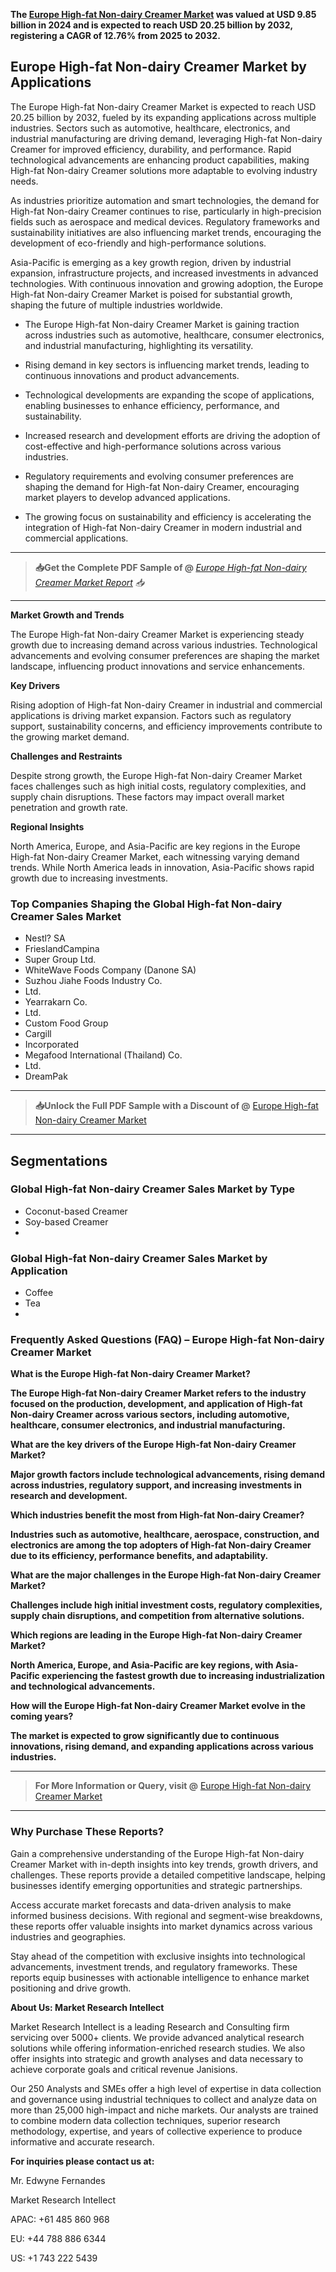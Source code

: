 <p><strong>The <a href="https://www.marketresearchintellect.com/download-sample/?rid=1010178&amp;utm_source=Pulse-April-Europe&amp;utm_medium=852">Europe High-fat Non-dairy Creamer Market</a> was valued at USD 9.85 billion in 2024 and is expected to reach USD 20.25 billion by 2032, registering a CAGR of 12.76% from 2025 to 2032.</strong></p><h2>Europe High-fat Non-dairy Creamer Market by Applications&nbsp;</h2><p><p>The Europe High-fat Non-dairy Creamer Market is expected to reach USD 20.25 billion by 2032, fueled by its expanding applications across multiple industries. Sectors such as automotive, healthcare, electronics, and industrial manufacturing are driving demand, leveraging High-fat Non-dairy Creamer for improved efficiency, durability, and performance. Rapid technological advancements are enhancing product capabilities, making High-fat Non-dairy Creamer solutions more adaptable to evolving industry needs.</p><p>As industries prioritize automation and smart technologies, the demand for High-fat Non-dairy Creamer continues to rise, particularly in high-precision fields such as aerospace and medical devices. Regulatory frameworks and sustainability initiatives are also influencing market trends, encouraging the development of eco-friendly and high-performance solutions.</p><p>Asia-Pacific is emerging as a key growth region, driven by industrial expansion, infrastructure projects, and increased investments in advanced technologies. With continuous innovation and growing adoption, the Europe High-fat Non-dairy Creamer Market is poised for substantial growth, shaping the future of multiple industries worldwide.</p></p><ul><li><p>The Europe High-fat Non-dairy Creamer Market is gaining traction across industries such as automotive, healthcare, consumer electronics, and industrial manufacturing, highlighting its versatility.</p></li><li><p>Rising demand in key sectors is influencing market trends, leading to continuous innovations and product advancements.</p></li><li><p>Technological developments are expanding the scope of applications, enabling businesses to enhance efficiency, performance, and sustainability.</p></li><li><p>Increased research and development efforts are driving the adoption of cost-effective and high-performance solutions across various industries.</p></li><li><p>Regulatory requirements and evolving consumer preferences are shaping the demand for High-fat Non-dairy Creamer, encouraging market players to develop advanced applications.</p></li><li><p>The growing focus on sustainability and efficiency is accelerating the integration of High-fat Non-dairy Creamer in modern industrial and commercial applications.</p></li></ul><hr /><blockquote><p><strong><span class="font-[700]">📥Get the Complete PDF Sample of @ </span></strong><em><span class="font-[700]"><a href="https://www.marketresearchintellect.com/download-sample/?rid=1010178&amp;utm_source=Pulse-April-Europe&amp;utm_medium=852" target="_blank" data-tracking-control-name="article-ssr-frontend-pulse_little-text-block" data-tracking-will-navigate="" data-test-link="">Europe High-fat Non-dairy Creamer Market Report</a>&nbsp;📥</span></em></p></blockquote><hr /><p class="" data-start="77" data-end="360"><strong data-start="77" data-end="105">Market Growth and Trends</strong></p><p class="" data-start="77" data-end="360">The Europe High-fat Non-dairy Creamer Market is experiencing steady growth due to increasing demand across various industries. Technological advancements and evolving consumer preferences are shaping the market landscape, influencing product innovations and service enhancements.</p><p class="" data-start="362" data-end="606"><strong data-start="362" data-end="377">Key Drivers</strong></p><p class="" data-start="362" data-end="606">Rising adoption of High-fat Non-dairy Creamer in industrial and commercial applications is driving market expansion. Factors such as regulatory support, sustainability concerns, and efficiency improvements contribute to the growing market demand.</p><p class="" data-start="608" data-end="849"><strong data-start="608" data-end="637">Challenges and Restraints</strong></p><p class="" data-start="608" data-end="849">Despite strong growth, the Europe High-fat Non-dairy Creamer Market faces challenges such as high initial costs, regulatory complexities, and supply chain disruptions. These factors may impact overall market penetration and growth rate.</p><p class="" data-start="851" data-end="1095"><strong data-start="851" data-end="872">Regional Insights</strong></p><p class="" data-start="851" data-end="1095">North America, Europe, and Asia-Pacific are key regions in the Europe High-fat Non-dairy Creamer Market, each witnessing varying demand trends. While North America leads in innovation, Asia-Pacific shows rapid growth due to increasing investments.</p><p><h3>Top Companies Shaping the Global High-fat Non-dairy Creamer Sales Market </h3><ul><li>Nestl? SA</li><li>FrieslandCampina</li><li>Super Group Ltd.</li><li>WhiteWave Foods Company (Danone SA)</li><li>Suzhou Jiahe Foods Industry Co.</li><li>Ltd.</li><li>Yearrakarn Co.</li><li>Ltd.</li><li>Custom Food Group</li><li>Cargill</li><li>Incorporated</li><li>Megafood International (Thailand) Co.</li><li>Ltd.</li><li>DreamPak</li></ul></p><hr /><blockquote><p><strong>📥Unlock the Full PDF Sample with a Discount of @</strong> <a href="https://www.marketresearchintellect.com/ask-for-discount/?rid=1010178&amp;utm_source=Pulse-April-Europe&amp;utm_medium=852">Europe High-fat Non-dairy Creamer Market</a></p></blockquote><hr /><p><h2>Segmentations</h2><h3>Global High-fat Non-dairy Creamer Sales Market by Type</h3><ul><li>Coconut-based Creamer</li><li>Soy-based Creamer</li><li></li></ul><h3>Global High-fat Non-dairy Creamer Sales Market by Application</h3><ul><li>Coffee</li><li>Tea</li><li></li></ul></p><h3><strong>Frequently Asked Questions (FAQ) &ndash; Europe High-fat Non-dairy Creamer Market</strong></h3><p><strong>What is the Europe High-fat Non-dairy Creamer Market?</strong></p><p><strong>The Europe High-fat Non-dairy Creamer Market refers to the industry focused on the production, development, and application of High-fat Non-dairy Creamer across various sectors, including automotive, healthcare, consumer electronics, and industrial manufacturing.</strong></p><p><strong>What are the key drivers of the Europe High-fat Non-dairy Creamer Market?</strong></p><p><strong>Major growth factors include technological advancements, rising demand across industries, regulatory support, and increasing investments in research and development.</strong></p><p><strong>Which industries benefit the most from High-fat Non-dairy Creamer?</strong></p><p><strong>Industries such as automotive, healthcare, aerospace, construction, and electronics are among the top adopters of High-fat Non-dairy Creamer due to its efficiency, performance benefits, and adaptability.</strong></p><p><strong>What are the major challenges in the Europe High-fat Non-dairy Creamer Market?</strong></p><p><strong>Challenges include high initial investment costs, regulatory complexities, supply chain disruptions, and competition from alternative solutions.</strong></p><p><strong>Which regions are leading in the Europe High-fat Non-dairy Creamer Market?</strong></p><p><strong>North America, Europe, and Asia-Pacific are key regions, with Asia-Pacific experiencing the fastest growth due to increasing industrialization and technological advancements.</strong></p><p><strong>How will the Europe High-fat Non-dairy Creamer Market evolve in the coming years?</strong></p><p><strong>The market is expected to grow significantly due to continuous innovations, rising demand, and expanding applications across various industries.</strong></p><hr /><blockquote><p><span class="font-[700]"><strong>For More Information or Query, visit&nbsp;@</strong>&nbsp;</span><span class="font-[700]"><a href="https://www.marketresearchintellect.com/product/global-high-fat-non-dairy-creamer-sales-market/?utm_source=Linkedin&utm_medium=852" target="_blank" data-tracking-control-name="article-ssr-frontend-pulse_little-text-block" data-tracking-will-navigate="" data-test-link="">Europe High-fat Non-dairy Creamer Market</a></span></p></blockquote><hr /><h3><strong data-start="0" data-end="31">Why Purchase These Reports?</strong></h3><p class="" data-start="35" data-end="297">Gain a comprehensive understanding of the Europe High-fat Non-dairy Creamer Market with in-depth insights into key trends, growth drivers, and challenges. These reports provide a detailed competitive landscape, helping businesses identify emerging opportunities and strategic partnerships.</p><p class="" data-start="299" data-end="540">Access accurate market forecasts and data-driven analysis to make informed business decisions. With regional and segment-wise breakdowns, these reports offer valuable insights into market dynamics across various industries and geographies.</p><p class="" data-start="542" data-end="784">Stay ahead of the competition with exclusive insights into technological advancements, investment trends, and regulatory frameworks. These reports equip businesses with actionable intelligence to enhance market positioning and drive growth.</p><p><strong><span class="font-[700]">About Us: Market Research Intellect</span></strong></p><p><span class="">Market Research Intellect is a leading Research and Consulting firm servicing over 5000+ clients. We provide advanced analytical research solutions while offering information-enriched research studies.&nbsp;</span>We also offer insights into strategic and growth analyses and data necessary to achieve corporate goals and critical revenue Janisions.</p><p><span class="">Our 250 Analysts and SMEs offer a high level of expertise in data collection and governance using industrial techniques to collect and analyze data on more than 25,000 high-impact and niche markets. Our analysts are trained to combine modern data collection techniques, superior research methodology, expertise, and years of collective experience to produce informative and accurate research.</span></p><p><strong>For inquiries please contact us at:</strong></p><p>Mr. Edwyne Fernandes</p><p>Market Research Intellect</p><p>APAC: +61 485 860 968</p><p>EU: +44 788 886 6344</p><p>US: +1 743 222 5439</p>